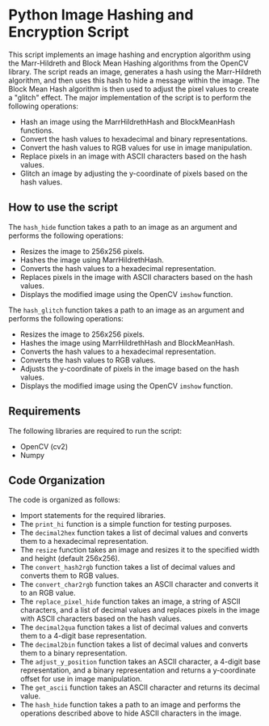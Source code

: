 # Python Image Hashing and Encryption Script

This script implements an image hashing and encryption algorithm using the Marr-Hildreth and Block Mean Hashing algorithms from the OpenCV library. The script reads an image, generates a hash using the Marr-Hildreth algorithm, and then uses this hash to hide a message within the image. The Block Mean Hash algorithm is then used to adjust the pixel values to create a "glitch" effect. The major implementation of the script is to perform the following operations:

- Hash an image using the MarrHildrethHash and BlockMeanHash functions.
- Convert the hash values to hexadecimal and binary representations.
- Convert the hash values to RGB values for use in image manipulation.
- Replace pixels in an image with ASCII characters based on the hash values.
- Glitch an image by adjusting the y-coordinate of pixels based on the hash values.

## How to use the script

The `hash_hide` function takes a path to an image as an argument and performs the following operations:

- Resizes the image to 256x256 pixels.
- Hashes the image using MarrHildrethHash.
- Converts the hash values to a hexadecimal representation.
- Replaces pixels in the image with ASCII characters based on the hash values.
- Displays the modified image using the OpenCV `imshow` function.

The `hash_glitch` function takes a path to an image as an argument and performs the following operations:

- Resizes the image to 256x256 pixels.
- Hashes the image using MarrHildrethHash and BlockMeanHash.
- Converts the hash values to a hexadecimal representation.
- Converts the hash values to RGB values.
- Adjusts the y-coordinate of pixels in the image based on the hash values.
- Displays the modified image using the OpenCV `imshow` function.

## Requirements

The following libraries are required to run the script:

- OpenCV (cv2)
- Numpy

## Code Organization

The code is organized as follows:

- Import statements for the required libraries.
- The `print_hi` function is a simple function for testing purposes.
- The `decimal2hex` function takes a list of decimal values and converts them to a hexadecimal representation.
- The `resize` function takes an image and resizes it to the specified width and height (default 256x256).
- The `convert_hash2rgb` function takes a list of decimal values and converts them to RGB values.
- The `convert_char2rgb` function takes an ASCII character and converts it to an RGB value.
- The `replace_pixel_hide` function takes an image, a string of ASCII characters, and a list of decimal values and replaces pixels in the image with ASCII characters based on the hash values.
- The `decimal2qua` function takes a list of decimal values and converts them to a 4-digit base representation.
- The `decimal2bin` function takes a list of decimal values and converts them to a binary representation.
- The `adjust_y_position` function takes an ASCII character, a 4-digit base representation, and a binary representation and returns a y-coordinate offset for use in image manipulation.
- The `get_ascii` function takes an ASCII character and returns its decimal value.
- The `hash_hide` function takes a path to an image and performs the operations described above to hide ASCII characters in the image.
